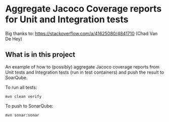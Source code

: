 # Aggregate Jacoco Coverage reports for Unit and Integration tests

Big thanks to: https://stackoverflow.com/a/41625080/4841710 (Chad Van De Hey)

## What is in this project

An example of how to (possibly) aggregate Jacoco coverage reports from Unit tests and Integration tests (run in test containers)
and push the result to SoarQube.

To run all tests:

`mvn clean verify`

To push to SonarQube:

`mvn sonar:sonar`
